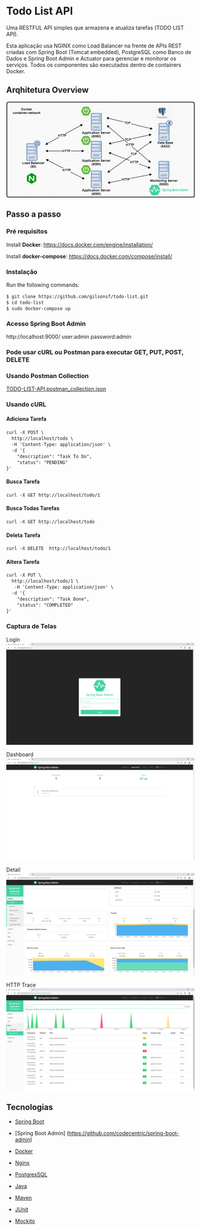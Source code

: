 # Todo List API
Uma RESTFUL API simples que armazena e atualiza tarefas (TODO LIST API).

Esta aplicação usa NGINX como Load Balancer na frente de APIs REST criadas com Spring Boot (Tomcat embedded), PostgreSQL como Banco de Dados e Spring Boot Admin e Actuator para gerenciar e monitorar os serviços.
Todos os componentes são executados dentro de containers Docker.

## Arqhitetura Overview

![](img/arquitetura.png)

## Passo a passo

### Pré requisitos

Install <b>Docker</b>: https://docs.docker.com/engine/installation/

Install <b>docker-compose</b>: https://docs.docker.com/compose/install/

### Instalação

Run the following commands:
  
```
$ git clone https://github.com/gilsonsf/todo-list.git
$ cd todo-list
$ sudo docker-compose up
```

### Acesso Spring Boot Admin

http://localhost:9000/ user:admin password:admin 

### Pode usar cURL ou Postman para executar  GET, PUT, POST, DELETE

### Usando Postman Collection

[TODO-LIST-API.postman_collection.json](https://github.com/gilsonsf/todo-list/blob/master/client/TODO-LIST%20API.postman_collection.json)

### Usando cURL

#### Adiciona Tarefa
```
curl -X POST \
  http://localhost/todo \
  -H 'Content-Type: application/json' \
  -d '{
	"description": "Task To Do",
	"status": "PENDING"
}'
```

#### Busca Tarefa
```
curl -X GET http://localhost/todo/1
```

#### Busca Todas Tarefas
```
curl -X GET http://localhost/todo
```

#### Deleta Tarefa
```
curl -X DELETE  http://localhost/todo/1
```

#### Altera Tarefa
```
curl -X PUT \
  http://localhost/todo/1 \
   -H 'Content-Type: application/json' \
  -d '{
	"description": "Task Done",
	"status": "COMPLETED"
}'
```

### Captura de Telas

Login ![view](img/login.png)

Dashboard ![view](img/dashboard.png)

Detail ![view](img/detail.png)

HTTP Trace ![view](img/http_trace.png)

## Tecnologias
- [Spring Boot](https://spring.io/projects/spring-boot)

- [Spring Boot Admin] (https://github.com/codecentric/spring-boot-admin)

- [Docker](https://www.docker.com/)

- [Nginx](https://www.nginx.com/)

- [PostgresSQL](https://www.postgresql.org/)

- [Java](www.java.com)

- [Maven](https://maven.apache.org/)

- [JUnit](https://junit.org/)

- [Mockito](https://site.mockito.org/)
